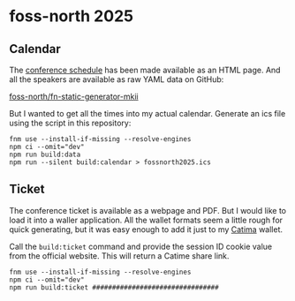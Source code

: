 # foss-north 2025

## Calendar

The [conference schedule][] has been made available as an HTML page. And all the
speakers are available as raw YAML data on GitHub:

[foss-north/fn-static-generator-mkii][speakers]

But I wanted to get all the times into my actual calendar. Generate an ics file
using the script in this repository:

```fish
fnm use --install-if-missing --resolve-engines
npm ci --omit="dev"
npm run build:data
npm run --silent build:calendar > fossnorth2025.ics
```

[conference schedule]: https://foss-north.se/2025/schedule.html
[speakers]: https://github.com/foss-north/fn-static-generator-mkii/blob/master/source/2025/_data/speakers.yaml

## Ticket

The conference ticket is available as a webpage and PDF. But I would like to
load it into a waller application. All the wallet formats seem a little rough
for quick generating, but it was easy enough to add it just to my [Catima][]
wallet.

Call the `build:ticket` command and provide the session ID cookie value from
the official website. This will return a Catime share link.

```fish
fnm use --install-if-missing --resolve-engines
npm ci --omit="dev"
npm run build:ticket ################################
```

[Catima]: https://catima.app/
